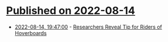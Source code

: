 # [Published on 2022-08-14](index.md)

* [2022-08-14, 19:47:00](https://soylentnews.org/article.pl?sid=22/08/13/0727253&from=rss) - [Researchers Reveal Tip for Riders of Hoverboards](https://soylentnews.org/article.pl?sid=22/08/13/0727253&from=rss)
